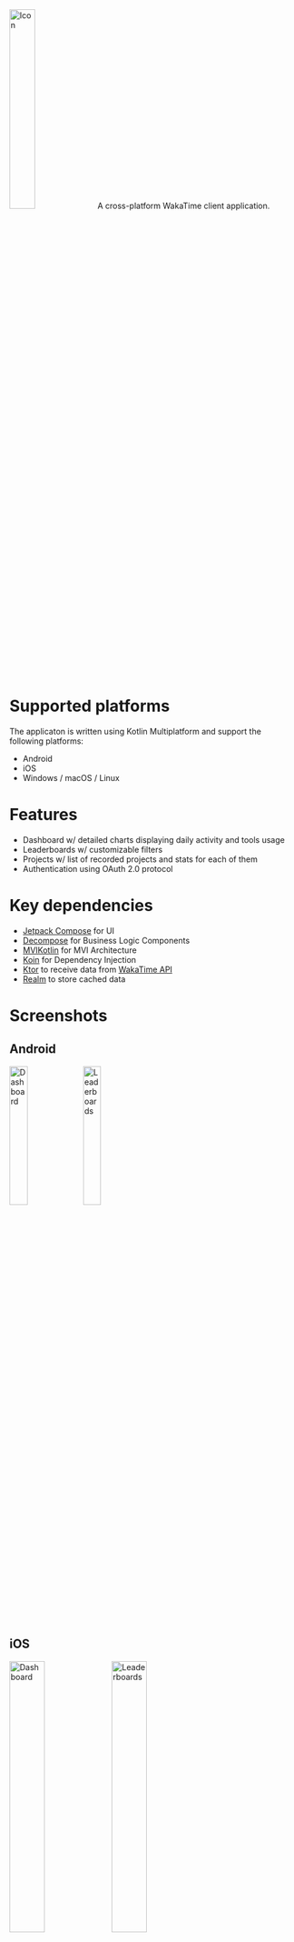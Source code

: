 <img src="https://i.imgur.com/gGLRQYq.png" alt="Icon" width="30%" height="30%">
A cross-platform WakaTime client application.

# Supported platforms
The applicaton is written using Kotlin Multiplatform and support the following platforms:
- Android
- iOS
- Windows / macOS / Linux

# Features

- Dashboard w/ detailed charts displaying daily activity and tools usage
- Leaderboards w/ customizable filters
- Projects w/ list of recorded projects and stats for each of them
- Authentication using OAuth 2.0 protocol

# Key dependencies

- [Jetpack Compose](https://developer.android.com/jetpack/compose) for UI
- [Decompose](https://arkivanov.github.io/Decompose) for Business Logic Components
- [MVIKotlin](https://arkivanov.github.io/MVIKotlin/) for MVI Architecture
- [Koin](https://insert-koin.io/) for Dependency Injection
- [Ktor](https://ktor.io/) to receive data from [WakaTime API](https://wakatime.com/developers)
- [Realm](https://realm.io/) to store cached data

# Screenshots

## Android
<img src="https://i.imgur.com/naAQ2te.jpeg" alt="Dashboard" width="25%" height="25%"> <img src="https://i.imgur.com/plfTBic.jpeg" alt="Leaderboards" width="25%" height="25%">

## iOS
<img src="https://i.imgur.com/mPcKCQw.jpeg" alt="Dashboard" width="35%" height="35%"> <img src="https://i.imgur.com/8XCuN5k.jpeg" alt="Leaderboards" width="35%" height="35%">

## Desktop
<img src="https://i.imgur.com/t6q1HLe.jpeg" alt="Dashboard" width="50%" height="50%"> <img src="https://i.imgur.com/ikAgT0g.jpeg" alt="Leaderboards" width="50%" height="50%">

# Credits

<a href="https://www.flaticon.com/free-icons/boat" title="boat icons">Boat icons created by Freepik - Flaticon</a>
